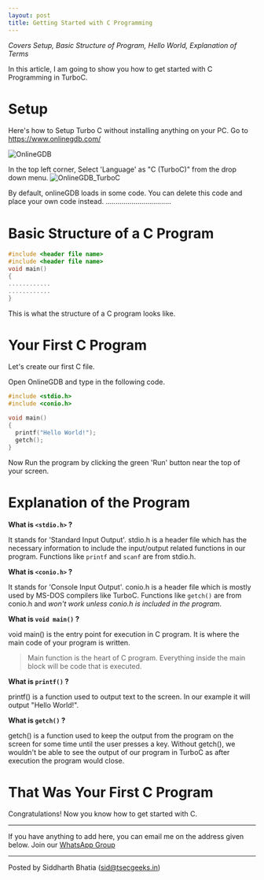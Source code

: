```yaml
---
layout: post
title: Getting Started with C Programming
---
```


_Covers Setup, Basic Structure of Program, Hello World, Explanation of Terms_

In this article, I am going to show you how to get started with C Programming in TurboC.

# Setup
Here's how to Setup Turbo C without installing anything on your PC.
Go to <https://www.onlinegdb.com/>

![OnlineGDB](https://user-images.githubusercontent.com/46340124/163584849-41dd8a67-8d3c-4ef6-a0c6-6153d8dc90d6.png)

In the top left corner, Select 'Language' as "C (TurboC)" from the drop down menu. 
![OnlineGDB_TurboC](https://user-images.githubusercontent.com/46340124/163584994-c86cf4cc-e69a-4369-8d6d-d09ed0dd627a.png)


By default, onlineGDB loads in some code. You can delete this code and place your own code instead.
.................................

# Basic Structure of a C Program
```c
#include <header file name>
#include <header file name>
void main()
{
............
............
}
```
This is what the structure of a C program looks like.

# Your First C Program
Let's create our first C file.

Open OnlineGDB and type in the following code.

```c
#include <stdio.h>
#include <conio.h>

void main() 
{
  printf("Hello World!");
  getch();
}
```
Now Run the program by clicking the green 'Run' button near the top of your screen.

# Explanation of the Program

**What is `<stdio.h>` ?**

It stands for 'Standard Input Output'. stdio.h is a header file which has the necessary information to include the input/output related functions in our program. Functions like `printf` and `scanf` are from stdio.h.

**What is `<conio.h>` ?**

It stands for 'Console Input Output'. conio.h is a header file which is mostly used by MS-DOS compilers like TurboC. Functions like `getch()` are from conio.h and _won't work unless conio.h is included in the program_.

**What is `void main()` ?**

void main() is the entry point for execution in C program. It is where the main code of your program is written. 
> Main function is the heart of C program. Everything inside the main block will be code that is executed.

**What is `printf()` ?**

printf() is a function used to output text to the screen. In our example it will output "Hello World!".

**What is `getch()` ?**

getch() is a function used to keep the output from the program on the screen for some time until the user presses a key. Without getch(), we wouldn't be able to see the output of our program in TurboC as after execution the program would close.


# That Was Your First C Program
Congratulations! Now you know how to get started with C. 


---

If you have anything to add here, you can email me on the address given below.
Join our [WhatsApp Group](https://chat.whatsapp.com/K3NrW5tPwrsHhfbdYstjLl)

---

Posted by Siddharth Bhatia ([sid@tsecgeeks.in](mailto:siddharth@tsecgeeks.in))
